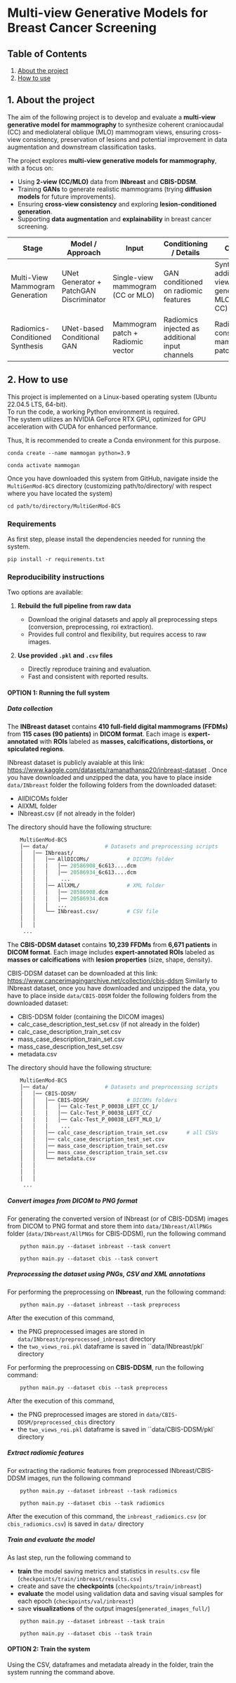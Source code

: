 # Multi-view Generative Models for Breast Cancer Screening

## Table of Contents
1. [About the project](#1-about-the-project)
2. [How to use](#2-how-to-use)

## 1. About the project
The aim of the following project is to develop and evaluate a **multi‑view generative model for mammography** to synthesize coherent craniocaudal (CC) and mediolateral oblique (MLO) mammogram views, ensuring cross-view consistency, preservation of lesions and potential improvement in data augmentation and downstream classification tasks.

The project explores **multi-view generative models for mammography**, with a focus on:
- Using **2-view (CC/MLO)** data from **INbreast** and **CBIS-DDSM**.  
- Training **GANs** to generate realistic mammograms (trying **diffusion models** for future improvements).  
- Ensuring **cross-view consistency** and exploring **lesion-conditioned generation**.  
- Supporting **data augmentation** and **explainability** in breast cancer screening.

| Stage                          | Model / Approach          | Input                                 | Conditioning / Details                         | Output                                           |
|--------------------------------|---------------------------|--------------------------------------|-----------------------------------------------|--------------------------------------|
| Multi-View Mammogram Generation | UNet Generator + PatchGAN Discriminator | Single-view mammogram (CC or MLO)    | GAN conditioned on radiomic features          | Synthetic additional view(s) (e.g., generate MLO from CC) |
| Radiomics-Conditioned Synthesis | UNet-based Conditional GAN | Mammogram patch + Radiomic vector    | Radiomics injected as additional input channels | Radiomics-consistent mammogram patch           |


## 2. How to use
This project is implemented on a Linux-based operating system (Ubuntu 22.04.5 LTS, 64-bit).\
To run the code, a working Python environment is required.\
The system utilizes an NVIDIA GeForce RTX GPU, optimized for GPU acceleration with CUDA for enhanced performance.

Thus, It is recommended to create a Conda environment for this purpose.
```shell
conda create --name mammogan python=3.9
```
```shell
conda activate mammogan
```
Once you have downloaded this system from GitHub, navigate inside the `MultiGenMod-BCS` directory (customizing path/to/directory/ with respect where you have located the system)
```shell
cd path/to/directory/MultiGenMod-BCS
```

### Requirements
As first step, please install the dependencies needed for running the system.
```shell
pip install -r requirements.txt
```
### Reproducibility instructions

Two options are available:

1. **Rebuild the full pipeline from raw data**  
   - Download the original datasets and apply all preprocessing steps (conversion, preprocessing, roi extraction).  
   - Provides full control and flexibility, but requires access to raw images.  

2. **Use provided `.pkl` and `.csv` files**  
   - Directly reproduce training and evaluation.  
   - Fast and consistent with reported results.  


#### **OPTION 1: Running the full system**

##### Data collection 
The **INBreast dataset** contains **410 full-field digital mammograms (FFDMs)** from **115 cases (90 patients)** in **DICOM format**. Each image is **expert-annotated** with **ROIs** labeled as **masses, calcifications, distortions, or spiculated regions**. 

INbreast dataset is publicly avaiable at this link: https://www.kaggle.com/datasets/ramanathansp20/inbreast-dataset .
Once you have downloaded and unzipped the data, you have to place inside `data/INbreast` folder the following folders from the downloaded dataset:
- AllDICOMs folder
- AllXML folder
- INbreast.csv (if not already in the folder)

The directory should have the following structure:
```graphql
    MultiGenMod-BCS
    │── data/                  # Datasets and preprocessing scripts
    │   │── INbreast/               
    │   │   │── AllDICOMs/            # DICOMs folder
    │   │   │   │── 20586908_6c613....dcm
    │   │   │   │── 20586934_6c613....dcm
    │   │   │    ...
    │   │   │── AllXML/               # XML folder
    │   │   │   │── 20586908.dcm
    │   │   │   │── 20586934.dcm
    │   │   │   ...
    │   │   └── INbreast.csv/         # CSV file
    │   │
    │   │ 
     ...

```

The **CBIS-DDSM dataset** contains **10,239 FFDMs** from **6,671 patients** in **DICOM format**. Each image includes **expert-annotated ROIs** labeled as **masses or calcifications** with **lesion properties** (size, shape, density).  

CBIS-DDSM dataset can be downloaded at this link: https://www.cancerimagingarchive.net/collection/cbis-ddsm
Similarly to INbreast dataset, once you have downloaded and unzipped the data, you have to place inside `data/CBIS-DDSM` folder the following folders from the downloaded dataset:
- CBIS-DDSM folder (containing the DICOM images)
- calc_case_description_test_set.csv (if not already in the folder)
- calc_case_description_train_set.csv
- mass_case_description_train_set.csv
- mass_case_description_test_set.csv
- metadata.csv

The directory should have the following structure:
```graphql
    MultiGenMod-BCS
    │── data/                  # Datasets and preprocessing scripts
    │   │── CBIS-DDSM/               
    │   │   │── CBIS-DDSM/            # DICOMs folders
    │   │   │   │── Calc-Test_P_00038_LEFT_CC_1/
    │   │   │   │── Calc-Test_P_00038_LEFT_CC/
    |   |   |   │── Calc-Test_P_00038_LEFT_MLO_1/
    │   │   │    ...
    │   │   │── calc_case_description_train_set.csv      # all CSVs
    │   │   │── calc_case_description_test_set.csv
    │   │   │── mass_case_description_train_set.csv
    │   │   │── mass_case_description_train_set.csv
    │   │   └── metadata.csv
    │   │   
    │   │
    │   │ 
     ...

```
##### Convert images from DICOM to PNG format
For generating the converted version of INbreast (or of CBIS-DDSM) images from DICOM to PNG format and store them into `data/INbreast/AllPNGs` folder (`data/INbreast/AllPNGs` for CBIS-DDSM), run the following command
```shell
    python main.py --dataset inbreast --task convert
```
```shell
    python main.py --dataset cbis --task convert
```
##### Preprocessing the dataset using PNGs, CSV and XML annotations
For performing the preprocessing on **INbreast**, run the following command:
```shell
    python main.py --dataset inbreast --task preprocess
```
After the execution of this command, 
- the PNG preprocessed images are stored in `data/INbreast/preprocessed_inbreast` directory
- the `two_views_roi.pkl` dataframe is saved in ``data/INbreast/pkl` directory


For performing the preprocessing on **CBIS-DDSM**, run the following command:
```shell
    python main.py --dataset cbis --task preprocess
```
After the execution of this command, 
- the PNG preprocessed images are stored in `data/CBIS-DDSM/preprocessed_cbis` directory
- the `two_views_roi.pkl` dataframe is saved in ``data/CBIS-DDSM/pkl` directory

##### Extract radiomic features
For extracting the radiomic features from preprocessed INbreast/CBIS-DDSM images, run the following command
```shell
    python main.py --dataset inbreast --task radiomics
```
```shell
    python main.py --dataset cbis --task radiomics
```
After the execution of this command, the `inbreast_radiomics.csv` (or `cbis_radiomics.csv`) is saved in `data/` directory

##### Train and evaluate the model
As last step, run the following command to 
- **train** the model saving metrics and statistics in `results.csv` file (`checkpoints/train/inbreast/results.csv`)
- create and save the **checkpoints** (`checkpoints/train/inbreast`)
- **evaluate** the model using validation data and saving visual samples for each epoch (`checkpoints/val/inbreast`)
- save **visualizations** of the output images(`generated_images_full/`)
```shell
    python main.py --dataset inbreast --task train
```
```shell
    python main.py --dataset cbis --task train
```
#### **OPTION 2: Train the system**
Using the CSV, dataframes and metadata already in the folder, train the system running the command above.



